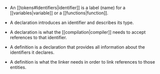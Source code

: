 - An [[tokens#Identifiers|identifier]] is a label (name) for a [[variables|variable]] or a [[functions|function]].
- A declaration introduces an identifier and describes its type.
- A declaration is what the [[compilation|compiler]] needs to accept references to that identifier.

- A definition is a declaration that provides all information about the identifiers it declares.
- A definition is what the linker needs in order to link references to those entities.